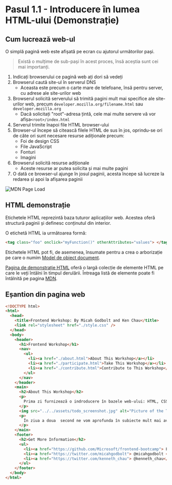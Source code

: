 # Pasul 1.1 - Introducere în lumea  HTML-ului (Demonstrație)

## Cum lucrează web-ul

O simplă pagină web este afișată pe ecran cu ajutorul următorilor pași.

> Există o mulțime de sub-pași în acest proces, însă aceștia sunt cei mai importanți.

1. Indicați browserului ce pagină web ați dori să vedeți
2. Browserul caută site-ul în serverul DNS
   - Aceasta este precum o carte mare de telefoane, însă pentru server, cu adrese ale site-urilor web
3. Browserul solicită serverului să trimită pagini mult mai specifice ale site-urilor web, precum `developer.mozilla.org/filename.html` sau `developer.mozilla.org`
   - Dacă solicitați "root"-adresa țintă, cele mai multe servere vă vor afișa`<root>/index.html`
4. Serverul trimite înapoi file HTML browser-ului 
5. Browser-ul începe să citească filele HTML de sus în jos, oprindu-se ori de câte ori sunt necesare resurse adiționale precum:
   - Foi de design CSS 
   - File JavaScript
   - Fonturi
   - Imagini
6. Browserul solicită resurse adiționale
   - Aceste resurse ar putea solicita și mai multe pagini 
7. O dată ce browser-ul ajunge în josul paginii, acesta începe să lucreze la redarea și apoi la afișarea paginii

![MDN Page Load](https://user-images.githubusercontent.com/1434956/53033758-9da8d580-3426-11e9-9ab8-09f42ccab9a8.png)

## HTML demonstrație

Etichetele HTML reprezintă baza tuturor aplicațiilor web. Acestea oferă structură paginii și definesc conținutul din interior.

O etichetă HTML ia următoarea formă:

```html
<tag class="foo" onclick="myFunction()" otherAttributes="values"> </tag>
```
Etichetele HTML pot fi, de asemenea, însumate pentru a crea o arborizație pe care o numim [Model de obiect document](https://developer.mozilla.org/en-US/docs/Web/API/Document_Object_Model/Introduction).

[Pagina de demonstrație HTML](https://microsoft.github.io/frontend-bootcamp/step1-01/demo) oferă o largă colecție de elemente HTML pe care le veți întâlni în timpul derulării. Întreaga listă de elemente poate fi întâlnită pe pagina [MDN](https://developer.mozilla.org/en-US/docs/Web/HTML/Element).

## Eșantion din pagina web

```html
<!DOCTYPE html>
<html>
  <head>
    <title>Frontend Workshop: By Micah Godbolt and Ken Chau</title>
    <link rel="stylesheet" href="./style.css" />
  </head>
  <body>
    <header>
      <h1>Frontend Workshop</h1>
      <nav>
        <ul>
          <li><a href="./about.html">About This Workshop</a></li>
          <li><a href="./participate.html">Take This Workshop</a></li>
          <li><a href="./contribute.html">Contribute to This Workshop</a></li>
        </ul>
      </nav>
    </header>
    <main>
      <h2>About This Workshop</h2>
      <p>
        Prima zi furnizează o indroducere în bazele web-ului: HTML, CSS și JavaScript.
      </p>
      <img src="../../assets/todo_screenshot.jpg" alt="Picture of the Todo App we will build" />
      <p>
        În ziua a doua  second ne vom aprofunda în subiecte mult mai avansate precum TypeScript, testare, și managementul stării.
      </p>
    </main>
    <footer>
      <h2>Get More Information</h2>
      <ul>
        <li><a href="https://github.com/Microsoft/frontend-bootcamp"> Frontend Bootcamp </a></li>
        <li><a href="https://twitter.com/micahgodbolt"> @micahgodbolt </a></li>
        <li><a href="https://twitter.com/kenneth_chau"> @kenneth_chau</a></li>
      </ul>
    </footer>
  </body>
</html>
```
